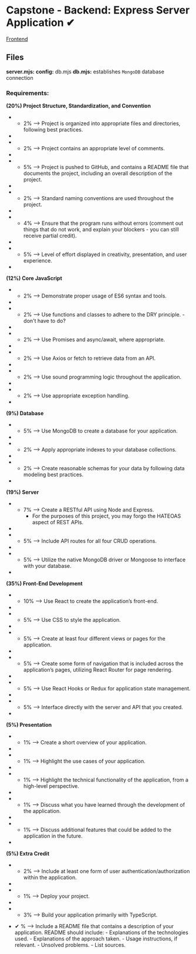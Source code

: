 # Capstone - Backend: Express Server Application ✔

[Frontend](https://github.com/ElizabethAnnDavis/CapstoneFE)

## Files

**server.mjs:** 
**config:** db.mjs
**db.mjs:** establishes `MongoDB` database connection






### Requirements:
**(20%) Project Structure, Standardization, and Convention**
*  -   2%  --> Project is organized into appropriate files and directories, following best practices.
*    
*  -   2%  --> Project contains an appropriate level of comments.
*    
*  -   5%  --> Project is pushed to GitHub, and contains a README file that documents the project, including an overall description of the project.
*    
*  -   2%  --> Standard naming conventions are used throughout the project.
*    
*  -   4%  --> Ensure that the program runs without errors (comment out things that do not work, and explain your blockers - you can still receive partial credit).
*    
*  -   5%  --> Level of effort displayed in creativity, presentation, and user experience.
*    
**(12%) Core JavaScript**
*  -   2%  --> Demonstrate proper usage of ES6 syntax and tools.
*    
*  -   2%  --> Use functions and classes to adhere to the DRY principle. -don't have to do?
*    
*  -   2%  --> Use Promises and async/await, where appropriate.
*    
*  -   2%  --> Use Axios or fetch to retrieve data from an API.
*    
*  -   2%  --> Use sound programming logic throughout the application.
*    
*  -   2%  --> Use appropriate exception handling.
* 
**(9%) Database**
*  -   5%  --> Use MongoDB to create a database for your application.
*    
*  -   2%  --> Apply appropriate indexes to your database collections.
*    
*  -   2%  --> Create reasonable schemas for your data by following data modeling best practices.
*    
**(19%) Server**
*  -   7%  --> Create a RESTful API using Node and Express.
        -  For the purposes of this project, you may forgo the HATEOAS aspect of REST APIs.
*    
*  -   5%  --> Include API routes for all four CRUD operations.
*    
*  -   5%  --> Utilize the native MongoDB driver or Mongoose to interface with your database.
* 
**(35%) Front-End Development**
*  -  10%  --> Use React to create the application’s front-end.
*    
*  -   5%  --> Use CSS to style the application.
*    
*  -   5%  --> Create at least four different views or pages for the application.
*    
*  -   5%  --> Create some form of navigation that is included across the application’s pages, utilizing React Router for page rendering.
*    
*  -   5%  --> Use React Hooks or Redux for application state management.
*    
*  -   5%  --> Interface directly with the server and API that you created.
* 
**(5%) Presentation**
*  -   1%  --> Create a short overview of your application.
*    
*  -   1%  --> Highlight the use cases of your application.
*    
*  -   1%  --> Highlight the technical functionality of the application, from a high-level perspective.
*    
*  -   1%  --> Discuss what you have learned through the development of the application.
*    
*  -   1%  --> Discuss additional features that could be added to the application in the future.
* 
**(5%) Extra Credit**
*  -   2%  --> Include at least one form of user authentication/authorization within the application.
*    
*  -   1%  --> Deploy your project.
*    
*  -   3%  --> Build your application primarily with TypeScript.




*  ✔   %  --> Include a README file that contains a description of your application. README should include: 
        - Explanations of the technologies used. 
        - Explanations of the approach taken. 
        - Usage instructions, if relevant. 
        - Unsolved problems. 
        - List sources.
